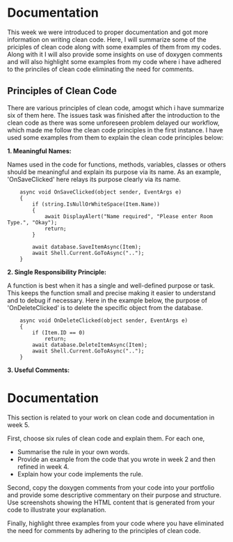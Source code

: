 # Documentation 

This week we were introduced to proper documentation and got more information on writing clean code.
Here, I will summarize some of the priciples of clean code along with some examples of them from my codes. Along with it
I will also provide some insights on use of doxygen comments and will also highlight some examples from my code where i have adhered to
the princiles of clean code eliminating the need for comments. 

## Principles of Clean Code

There are various principles of clean code, amogst which i have summarize six of them here. The issues task was finished after
the introduction to the clean code as there was some unforeseen problem delayed our workflow, which made me follow the clean
code principles in the first instance. I have used some examples from them to explain the clean code principles below:

**1. Meaningful Names:**

Names used in the code for functions, methods, variables, classes or others should be meaningful and explain its purpose
via its name. As an example, 'OnSaveClicked' here relays its purpose clearly via its name. 

```
    async void OnSaveClicked(object sender, EventArgs e)
    {
        if (string.IsNullOrWhiteSpace(Item.Name))
        {
            await DisplayAlert("Name required", "Please enter Room Type.", "Okay");
            return;
        }

        await database.SaveItemAsync(Item);
        await Shell.Current.GoToAsync("..");
    }
```

**2. Single Responsibility Principle:**

A function is best when it has a single and well-defined purpose or task. This keeps the function small and precise making it
easier to understand and to debug if necessary. Here in the example below, the purpose of 'OnDeleteClicked' is to delete the specific object from the database.

```
    async void OnDeleteClicked(object sender, EventArgs e)
    {
        if (Item.ID == 0)
            return;
        await database.DeleteItemAsync(Item);
        await Shell.Current.GoToAsync("..");
    }
```

**3. Useful Comments:**



# Documentation

This section is related to your work on clean code and documentation in week 5.

First, choose six rules of clean code and explain them. For each one,

* Summarise the rule in your own words.
* Provide an example from the code that you wrote in week 2 and then refined in week 4.
* Explain how your code implements the rule. 

Second, copy the doxygen comments from your code into your portfolio and provide some 
descriptive commentary on their purpose and structure. Use screenshots showing the HTML 
content that is generated from your code to illustrate your explanation.

Finally, highlight three examples from your code where you have eliminated the need
for comments by adhering to the principles of clean code.
 
